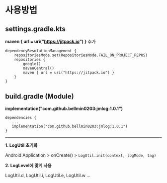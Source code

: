 # 사용방법


## settings.gradle.kts

**maven { url = uri("https://jitpack.io") }** 추가

```
dependencyResolutionManagement {
    repositoriesMode.set(RepositoriesMode.FAIL_ON_PROJECT_REPOS)
    repositories {
        google()
        mavenCentral()
        maven { url = uri("https://jitpack.io") }
    }
}
```

## build.gradle (Module)

**implementation("com.github.bellmin0203:jmlog:1.0.1")**
```
dependencies {
   ...
   implementation("com.github.bellmin0203:jmlog:1.0.1")
}
```

---
**1. LogUtil 초기화**

   Android Application > onCreate() > ```LogUtil.init(context, logMode, tag)```

**2. LogLevel에 맞게 사용**
   
   LogUtil.d, LogUtil.i, LogUtil.e, LogUtil.w ...
